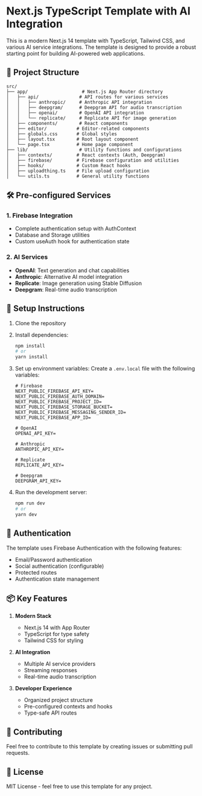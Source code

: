 # Next.js TypeScript Template with AI Integration

This is a modern Next.js 14 template with TypeScript, Tailwind CSS, and various AI service integrations. The template is designed to provide a robust starting point for building AI-powered web applications.

## 🚀 Project Structure

```
src/
├── app/                    # Next.js App Router directory
│   ├── api/               # API routes for various services
│   │   ├── anthropic/     # Anthropic API integration
│   │   ├── deepgram/      # Deepgram API for audio transcription
│   │   ├── openai/        # OpenAI API integration
│   │   └── replicate/     # Replicate API for image generation
│   ├── components/        # React components
│   ├── editor/           # Editor-related components
│   ├── globals.css       # Global styles
│   ├── layout.tsx        # Root layout component
│   └── page.tsx          # Home page component
├── lib/                   # Utility functions and configurations
│   ├── contexts/         # React contexts (Auth, Deepgram)
│   ├── firebase/         # Firebase configuration and utilities
│   ├── hooks/            # Custom React hooks
│   ├── uploadthing.ts    # File upload configuration
│   └── utils.ts          # General utility functions
```

## 🛠️ Pre-configured Services

### 1. Firebase Integration
- Complete authentication setup with AuthContext
- Database and Storage utilities
- Custom useAuth hook for authentication state

### 2. AI Services
- **OpenAI**: Text generation and chat capabilities
- **Anthropic**: Alternative AI model integration
- **Replicate**: Image generation using Stable Diffusion
- **Deepgram**: Real-time audio transcription

## 🔧 Setup Instructions

1. Clone the repository
2. Install dependencies:
   ```bash
   npm install
   # or
   yarn install
   ```

3. Set up environment variables:
   Create a `.env.local` file with the following variables:
   ```env
   # Firebase
   NEXT_PUBLIC_FIREBASE_API_KEY=
   NEXT_PUBLIC_FIREBASE_AUTH_DOMAIN=
   NEXT_PUBLIC_FIREBASE_PROJECT_ID=
   NEXT_PUBLIC_FIREBASE_STORAGE_BUCKET=
   NEXT_PUBLIC_FIREBASE_MESSAGING_SENDER_ID=
   NEXT_PUBLIC_FIREBASE_APP_ID=

   # OpenAI
   OPENAI_API_KEY=

   # Anthropic
   ANTHROPIC_API_KEY=

   # Replicate
   REPLICATE_API_KEY=

   # Deepgram
   DEEPGRAM_API_KEY=
   ```

4. Run the development server:
   ```bash
   npm run dev
   # or
   yarn dev
   ```

## 🔐 Authentication

The template uses Firebase Authentication with the following features:
- Email/Password authentication
- Social authentication (configurable)
- Protected routes
- Authentication state management

## 📦 Key Features

1. **Modern Stack**
   - Next.js 14 with App Router
   - TypeScript for type safety
   - Tailwind CSS for styling

2. **AI Integration**
   - Multiple AI service providers
   - Streaming responses
   - Real-time audio transcription

3. **Developer Experience**
   - Organized project structure
   - Pre-configured contexts and hooks
   - Type-safe API routes

## 🤝 Contributing

Feel free to contribute to this template by creating issues or submitting pull requests.

## 📄 License

MIT License - feel free to use this template for any project.